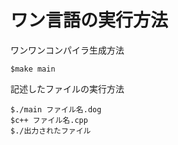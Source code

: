# ワン言語の実行方法
ワンワンコンパイラ生成方法
```
$make main
```

記述したファイルの実行方法
```
$./main ファイル名.dog
$c++ ファイル名.cpp
$./出力されたファイル
```